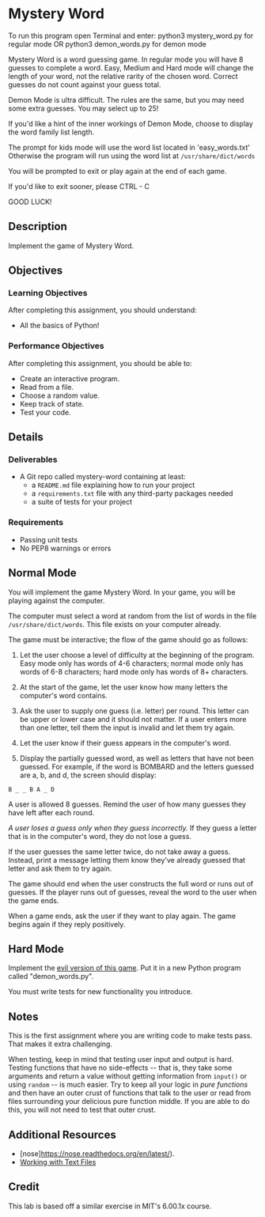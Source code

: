 # Mystery Word
To run this program open Terminal and enter:
                            python3 mystery_word.py for regular mode OR
                            python3 demon_words.py for demon mode

Mystery Word is a word guessing game.  In regular mode you will have 8
guesses to complete a word. Easy, Medium and Hard mode will change the length of your word, not the relative rarity of the chosen word.  Correct guesses do not count against your guess total.

Demon Mode is ultra difficult.  The rules are the same, but you may need some
extra guesses.  You may select up to 25!

If you'd like a hint of the inner workings of Demon Mode, choose to display the
word family list length.

The prompt for kids mode will use the word list located in 'easy_words.txt'
Otherwise the program will run using the word list at `/usr/share/dict/words`

You will be prompted to exit or play again at the end of each game.

If you'd like to exit sooner, please CTRL - C

GOOD LUCK!


## Description

Implement the game of Mystery Word.

## Objectives

### Learning Objectives

After completing this assignment, you should understand:

* All the basics of Python!

### Performance Objectives

After completing this assignment, you should be able to:

* Create an interactive program.
* Read from a file.
* Choose a random value.
* Keep track of state.
* Test your code.

## Details

### Deliverables

* A Git repo called mystery-word containing at least:
  * a `README.md` file explaining how to run your project
  * a `requirements.txt` file with any third-party packages needed
  * a suite of tests for your project

### Requirements  

* Passing unit tests
* No PEP8 warnings or errors

## Normal Mode

You will implement the game Mystery Word. In your game, you will be playing
against the computer.

The computer must select a word at random from the list of words in the file
`/usr/share/dict/words`. This file exists on your computer already.

The game must be interactive; the flow of the game should go as follows:

1. Let the user choose a level of difficulty at the beginning of the program.
Easy mode only has words of 4-6 characters; normal mode only has words of 6-8
characters; hard mode only has words of 8+ characters.

2. At the start of the game, let the user know how many letters the computer's
word contains.

3. Ask the user to supply one guess (i.e. letter) per round. This letter can be
upper or lower case and it should not matter. If a user enters more than one
letter, tell them the input is invalid and let them try again.

4. Let the user know if their guess appears in the computer's word.

5. Display the partially guessed word, as well as letters that have not been
guessed. For example, if the word is BOMBARD and the letters guessed are a, b,
and d, the screen should display:

```
B _ _ B A _ D
```

A user is allowed 8 guesses. Remind the user of how many guesses they have left
after each round.

*A user loses a guess only when they guess incorrectly.* If they guess a letter
that is in the computer's word, they do not lose a guess.

If the user guesses the same letter twice, do not take away a guess. Instead,
print a message letting them know they've already guessed that letter and ask
them to try again.

The game should end when the user constructs the full word or runs out of
guesses. If the player runs out of guesses, reveal the word to the user when
the game ends.

When a game ends, ask the user if they want to play again. The game begins
again if they reply positively.

## Hard Mode

Implement the [evil version of this game](http://nifty.stanford.edu/2011/schwarz-evil-hangman/).
Put it in a new Python program called "demon_words.py".

You must write tests for new functionality you introduce.

## Notes

This is the first assignment where you are writing code to make tests pass.
That makes it extra challenging.

When testing, keep in mind that testing user input and output is hard. Testing
functions that have no side-effects -- that is, they take some arguments and
return a value without getting information from `input()` or using `random` --
is much easier. Try to keep all your logic in _pure functions_ and then have an
outer crust of functions that talk to the user or read from files surrounding
your delicious pure function middle. If you are able to do this, you will not
need to test that outer crust.

## Additional Resources

* [nose]https://nose.readthedocs.org/en/latest/).
* [Working with Text Files](https://opentechschool.github.io/python-data-intro/core/text-files.html)

## Credit

This lab is based off a similar exercise in MIT's 6.00.1x course.
